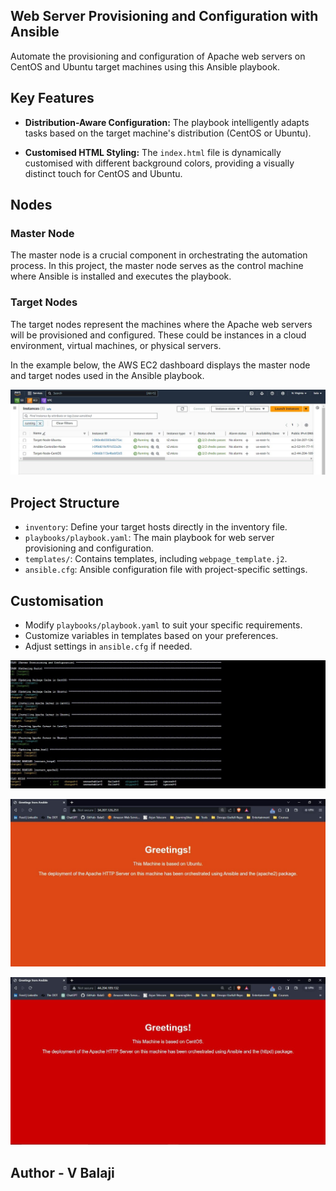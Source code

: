 ## Web Server Provisioning and Configuration with Ansible

Automate the provisioning and configuration of Apache web servers on CentOS and Ubuntu target machines using this Ansible playbook.

## Key Features

- **Distribution-Aware Configuration:** The playbook intelligently adapts tasks based on the target machine's distribution (CentOS or Ubuntu).
  
- **Customised HTML Styling:** The `index.html` file is dynamically customised with different background colors, providing a visually distinct touch for CentOS and Ubuntu.

## Nodes
### Master Node

The master node is a crucial component in orchestrating the automation process. In this project, the master node serves as the control machine where Ansible is installed and executes the playbook.

### Target Nodes

The target nodes represent the machines where the Apache web servers will be provisioned and configured. These could be instances in a cloud environment, virtual machines, or physical servers.

In the example below, the AWS EC2 dashboard displays the master node and target nodes used in the Ansible playbook.

![ansible-nodes](/img/Ansible_nodes.JPG)

## Project Structure

- `inventory`: Define your target hosts directly in the inventory file.
- `playbooks/playbook.yaml`: The main playbook for web server provisioning and configuration.
- `templates/`: Contains templates, including `webpage_template.j2`.
- `ansible.cfg`: Ansible configuration file with project-specific settings.

## Customisation

- Modify `playbooks/playbook.yaml` to suit your specific requirements.
- Customize variables in templates based on your preferences.
- Adjust settings in `ansible.cfg` if needed.

![playoutput](/img/play.JPG)

![ubuntu_output](/img/ubuntu.JPG)

![centos_output](/img/centos.JPG)

## Author - V Balaji


